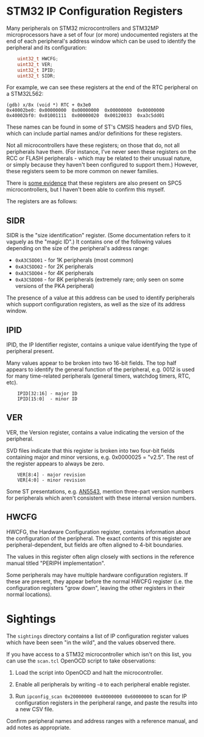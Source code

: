 STM32 IP Configuration Registers
================================

Many peripherals on STM32 microcontrollers and STM32MP microprocessors have a set of four (or more) undocumented registers at the end of each peripheral's address window which can be used to identify the peripheral and its configuration:

```c
    uint32_t HWCFG;
    uint32_t VER;
    uint32_t IPID;
    uint32_t SIDR;
```

For example, we can see these registers at the end of the RTC peripheral on a STM32L562:
```
(gdb) x/8x (void *) RTC + 0x3e0
0x40002be0:	0x00000000	0x00000000	0x00000000	0x00000000
0x40002bf0:	0x01001111	0x00000020	0x00120033	0xa3c5dd01
```

These names can be found in some of ST's CMSIS headers and SVD files, which can include partial names and/or definitions for these registers.

Not all microcontrollers have these registers; on those that do, not all peripherals have them. (For instance, I've never seen these registers on the RCC or FLASH peripherals - which may be related to their unusual nature, or simply because they haven't been configured to support them.) However, these registers seem to be more common on newer families.

There is [some evidence][AN5524] that these registers are also present on SPC5 microcontrollers, but I haven't been able to confirm this myself.

The registers are as follows:


SIDR
----

SIDR is the "size identification" register. (Some documentation refers to it vaguely as the "magic ID".) It contains one of the following values depending on the size of the peripheral's address range:

* `0xA3C5DD01` - for 1K peripherals (most common)
* `0xA3C5DD02` - for 2K peripherals
* `0xA3C5DD04` - for 4K peripherals
* `0xA3C5DD08` - for 8K peripherals (extremely rare; only seen on some versions of the PKA peripheral)

The presence of a value at this address can be used to identify peripherals which support configuration registers, as well as the size of its address window.


IPID
----

IPID, the IP Identifier register, contains a unique value identifying the type of peripheral present.

Many values appear to be broken into two 16-bit fields. The top half appears to identify the general function of the peripheral, e.g. 0012 is used for many time-related peripherals (general timers, watchdog timers, RTC, etc).

```text
    IPID[32:16] - major ID
    IPID[15:0]  - minor ID
```

VER
---

VER, the Version register, contains a value indicating the version of the peripheral.

SVD files indicate that this register is broken into two four-bit fields containing major and minor versions, e.g. 0x0000025 = "v2.5". The rest of the register appears to always be zero.

```text
    VER[8:4] - major revision
    VER[4:0] - minor revision
```

Some ST presentations, e.g. [AN5543][], mention three-part version numbers for peripherals which aren't consistent with these internal version numbers.


HWCFG
-----

HWCFG, the Hardware Configuration register, contains information about the configuration of the peripheral. The exact contents of this register are peripheral-dependent, but fields are often aligned to 4-bit boundaries.

The values in this register often align closely with sections in the reference manual titled "PERIPH implementation".

Some peripherals may have multiple hardware configuration registers. If these are present, they appear before the normal HWCFG register (i.e. the configuration registers "grow down", leaving the other registers in their normal locations).



Sightings
=========

The `sightings` directory contains a list of IP configuration register values which have been seen "in the wild", and the values observed there.

If you have access to a STM32 microcontroller which isn't on this list, you can use the `scan.tcl` OpenOCD script to take observations:

1. Load the script into OpenOCD and halt the microcontroller.

2. Enable all peripherals by writing `~0` to each peripheral enable register.

3. Run `ipconfig_scan 0x20000000 0x40000000 0x60000000` to scan for IP configuration registers in the peripheral range, and paste the results into a new CSV file.

Confirm peripheral names and address ranges with a reference manual, and add notes as appropriate.


[AN5524]: https://www.st.com/resource/en/application_note/an5524-spc58ehxspc58nhx-octalspi-hyperbus-stmicroelectronics.pdf
[AN5543]: https://www.st.com/resource/en/application_note/an5543-guidelines-for-enhanced-spi-communication-on-stm32-mcus-and-mpus-stmicroelectronics.pdf

